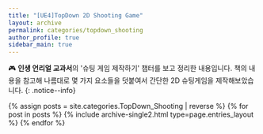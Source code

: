 ```yaml
---
title: "[UE4]TopDown 2D Shooting Game"
layout: archive
permalink: categories/topdown_shooting
author_profile: true
sidebar_main: true
---
```


🎮 **인생 언리얼 교과서**의 '슈팅 게임 제작하기' 챕터를 보고 정리한 내용입니다. 책의 내용을 참고해 나름대로 몇 가지 요소들을 덧붙여서 간단한 2D 슈팅게임을 제작해보았습니다.
{: .notice--info}

{% assign posts = site.categories.TopDown_Shooting | reverse %}
{% for post in posts %} {% include archive-single2.html type=page.entries_layout %} {% endfor %}